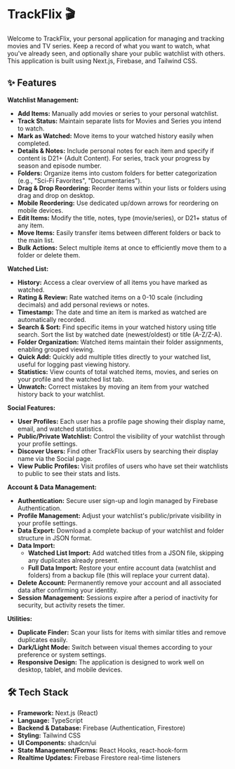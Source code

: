 # TrackFlix 🎬

Welcome to TrackFlix, your personal application for managing and tracking movies and TV series. Keep a record of what you want to watch, what you've already seen, and optionally share your public watchlist with others. This application is built using Next.js, Firebase, and Tailwind CSS.

## ✨ Features

**Watchlist Management:**

* **Add Items:** Manually add movies or series to your personal watchlist.
* **Track Status:** Maintain separate lists for Movies and Series you intend to watch.
* **Mark as Watched:** Move items to your watched history easily when completed.
* **Details & Notes:** Include personal notes for each item and specify if content is D21+ (Adult Content). For series, track your progress by season and episode number.
* **Folders:** Organize items into custom folders for better categorization (e.g., "Sci-Fi Favorites", "Documentaries").
* **Drag & Drop Reordering:** Reorder items within your lists or folders using drag and drop on desktop.
* **Mobile Reordering:** Use dedicated up/down arrows for reordering on mobile devices.
* **Edit Items:** Modify the title, notes, type (movie/series), or D21+ status of any item.
* **Move Items:** Easily transfer items between different folders or back to the main list.
* **Bulk Actions:** Select multiple items at once to efficiently move them to a folder or delete them.

**Watched List:**

* **History:** Access a clear overview of all items you have marked as watched.
* **Rating & Review:** Rate watched items on a 0-10 scale (including decimals) and add personal reviews or notes.
* **Timestamp:** The date and time an item is marked as watched are automatically recorded.
* **Search & Sort:** Find specific items in your watched history using title search. Sort the list by watched date (newest/oldest) or title (A-Z/Z-A).
* **Folder Organization:** Watched items maintain their folder assignments, enabling grouped viewing.
* **Quick Add:** Quickly add multiple titles directly to your watched list, useful for logging past viewing history.
* **Statistics:** View counts of total watched items, movies, and series on your profile and the watched list tab.
* **Unwatch:** Correct mistakes by moving an item from your watched history back to your watchlist.

**Social Features:**

* **User Profiles:** Each user has a profile page showing their display name, email, and watched statistics.
* **Public/Private Watchlist:** Control the visibility of your watchlist through your profile settings.
* **Discover Users:** Find other TrackFlix users by searching their display name via the Social page.
* **View Public Profiles:** Visit profiles of users who have set their watchlists to public to see their stats and lists.

**Account & Data Management:**

* **Authentication:** Secure user sign-up and login managed by Firebase Authentication.
* **Profile Management:** Adjust your watchlist's public/private visibility in your profile settings.
* **Data Export:** Download a complete backup of your watchlist and folder structure in JSON format.
* **Data Import:**
    * **Watched List Import:** Add watched titles from a JSON file, skipping any duplicates already present.
    * **Full Data Import:** Restore your entire account data (watchlist and folders) from a backup file (this will replace your current data).
* **Delete Account:** Permanently remove your account and all associated data after confirming your identity.
* **Session Management:** Sessions expire after a period of inactivity for security, but activity resets the timer.

**Utilities:**

* **Duplicate Finder:** Scan your lists for items with similar titles and remove duplicates easily.
* **Dark/Light Mode:** Switch between visual themes according to your preference or system settings.
* **Responsive Design:** The application is designed to work well on desktop, tablet, and mobile devices.

## 🛠️ Tech Stack

* **Framework:** Next.js (React)
* **Language:** TypeScript
* **Backend & Database:** Firebase (Authentication, Firestore)
* **Styling:** Tailwind CSS
* **UI Components:** shadcn/ui
* **State Management/Forms:** React Hooks, react-hook-form
* **Realtime Updates:** Firebase Firestore real-time listeners
